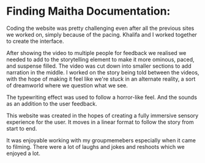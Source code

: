 # Finding Maitha Documentation:

Coding the website was pretty challenging even after all the previous sites we worked on, simply because of the pacing. Khalifa and I worked together to create the interface. 

After showing the video to multiple people for feedback we realised we needed to add to the storytelling element to make it more ominous, paced, and suspense filled. The video was cut down into smaller sections to add narration in the middle. I worked on the story being told between the videos, with the hope of making it feel like we're stuck in an alternate reality, a sort of dreamworld where we question what we see. 

The typewriting effect was used to follow a horror-like feel. And the sounds as an addition to the user feedback. 

This website was created in the hopes of creating a fully immersive sensory experience for the user. It moves in a linear format to follow the story from start to end.

It was enjoyable working with my groupmemebers especially when it came to filming. There were a lot of laughs and jokes and reshoots which we enjoyed a lot. 
